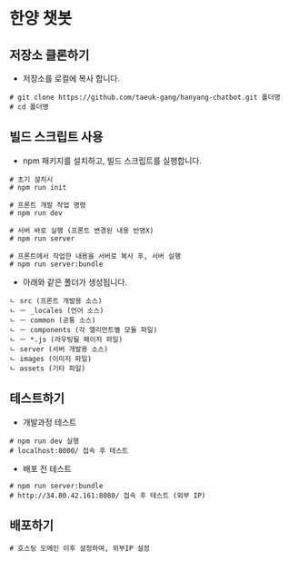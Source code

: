 # 한양 챗봇 

## 저장소 클론하기

* 저장소를 로컬에 복사 합니다.
```
# git clone https://github.com/taeuk-gang/hanyang-chatbot.git 폴더명
# cd 폴더명
```

## 빌드 스크립트 사용

* npm 패키지를 설치하고, 빌드 스크립트를 실행합니다.
```
# 초기 설치시
# npm run init

# 프론트 개발 작업 명령
# npm run dev

# 서버 바로 실행 (프론트 변경된 내용 반영X)
# npm run server

# 프론트에서 작업한 내용을 서버로 복사 후, 서버 실행
# npm run server:bundle
```

* 아래와 같은 폴더가 생성됩니다.
```
ㄴ src (프론트 개발용 소스)
ㄴ ㅡ _locales (언어 소스)
ㄴ ㅡ common (공통 소스)
ㄴ ㅡ components (각 엘리먼트별 모듈 파일)
ㄴ ㅡ *.js (라우팅될 페이지 파일)
ㄴ server (서버 개발용 소스)
ㄴ images (이미지 파일)
ㄴ assets (기타 파일)
```

## 테스트하기

* 개발과정 테스트
```
# npm run dev 실행
# localhost:8000/ 접속 후 테스트
```

* 배포 전 테스트
```
# npm run server:bundle
# http://34.80.42.161:8080/ 접속 후 테스트 (외부 IP)
```

## 배포하기
```
# 호스팅 도메인 이후 설정하여, 외부IP 설정
```